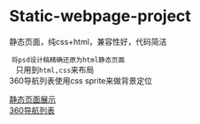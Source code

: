 # Static-webpage-project
静态页面，纯css+html，兼容性好，代码简洁

 ``将psd设计稿精确还原为html静态页面``<br>
    只用到``html,css``来布局<br>
     360导航列表使用css sprite来做背景定位

 [静态页面展示](https://cyanar.github.io/Static-webpage-project/index.html) <br>
 [360导航列表](https://cyanar.github.io/turn-psd-into-webpage/360table.html)